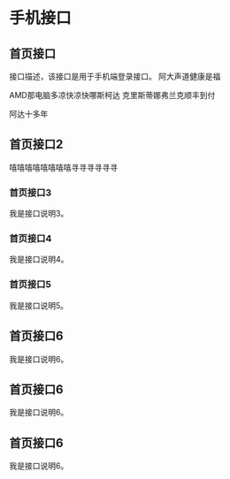 # 手机接口

## 首页接口

接口描述，该接口是用于手机端登录接口。 阿大声道健康是福

AMD那电脑多凉快凉快哪斯柯达 克里斯蒂娜弗兰克顺丰到付

阿达十多年

<api name="/demo/index" type="post"></api>


## 首页接口2
 
嘻嘻嘻嘻嘻嘻嘻嘻寻寻寻寻寻寻


### 首页接口3

我是接口说明3。 

<api name="/demo/index3" type="post"></api>



### 首页接口4

我是接口说明4。 

<api name="/demo/index4" type="post"></api>



### 首页接口5

我是接口说明5。 

<api name="/demo/index5" type="post"></api>



## 首页接口6

我是接口说明6。 

<api name="/demo/index6" type="post"></api>



## 首页接口6

我是接口说明6。 

<api name="/demo/index6" type="post"></api>


## 首页接口6

我是接口说明6。 

<api name="/demo/index6" type="post"></api>